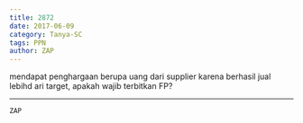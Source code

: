 ```yaml
---
title: 2872
date: 2017-06-09
category: Tanya-SC
tags: PPN
author: ZAP
---
```


mendapat penghargaan berupa uang dari supplier karena berhasil jual lebihd ari target, apakah wajib terbitkan FP?

---



`ZAP`
